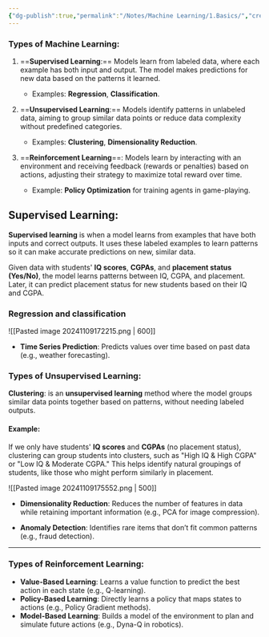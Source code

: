 ```yaml
---
{"dg-publish":true,"permalink":"/Notes/Machine Learning/1.Basics/","created":"2024-10-30T13:07:02.760+05:30"}
---
```



### **Types of Machine Learning:**

1. ==**Supervised Learning**:== Models learn from labeled data, where each example has both input and output. The model makes predictions for new data based on the patterns it learned.
   - Examples: **Regression**, **Classification**.

2. ==**Unsupervised Learning**:== Models identify patterns in unlabeled data, aiming to group similar data points or reduce data complexity without predefined categories.
   - Examples: **Clustering**, **Dimensionality Reduction**.

3. ==**Reinforcement Learning**==: Models learn by interacting with an environment and receiving feedback (rewards or penalties) based on actions, adjusting their strategy to maximize total reward over time.
   - Example: **Policy Optimization** for training agents in game-playing.

## Supervised Learning:

**Supervised learning** is when a model learns from examples that have both inputs and correct outputs. It uses these labeled examples to learn patterns so it can make accurate predictions on new, similar data.


Given data with students' **IQ scores**, **CGPAs**, and **placement status (Yes/No)**, the model learns patterns between IQ, CGPA, and placement. Later, it can predict placement status for new students based on their IQ and CGPA.
### Regression and classification

![[Pasted image 20241109172215.png \| 600]]


- **Time Series Prediction**: Predicts values over time based on past data (e.g., weather forecasting).

### **Types of Unsupervised Learning**:

**Clustering**: is an **unsupervised learning** method where the model groups similar data points together based on patterns, without needing labeled outputs.
#### Example:
If we only have students' **IQ scores** and **CGPAs** (no placement status), clustering can group students into clusters, such as "High IQ & High CGPA" or "Low IQ & Moderate CGPA." This helps identify natural groupings of students, like those who might perform similarly in placement.

![[Pasted image 20241109175552.png \| 500]]



- **Dimensionality Reduction**: Reduces the number of features in data while retaining important information (e.g., PCA for image compression).


- **Anomaly Detection**: Identifies rare items that don’t fit common patterns (e.g., fraud detection).


---

### **Types of Reinforcement Learning**:

- **Value-Based Learning**: Learns a value function to predict the best action in each state (e.g., Q-learning).
- **Policy-Based Learning**: Directly learns a policy that maps states to actions (e.g., Policy Gradient methods).
- **Model-Based Learning**: Builds a model of the environment to plan and simulate future actions (e.g., Dyna-Q in robotics).




